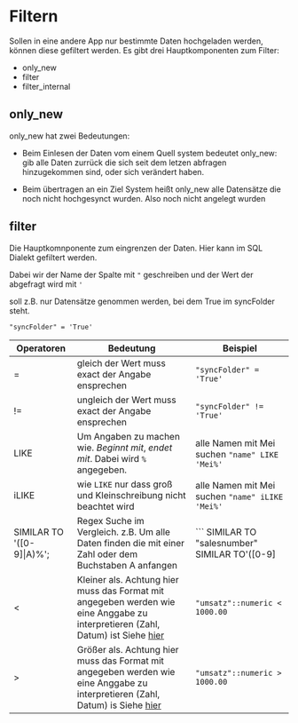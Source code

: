 # Filtern

Sollen in eine andere App nur bestimmte Daten hochgeladen werden, können diese gefiltert werden. 
Es gibt drei Hauptkomponenten zum Filter:
- only_new
- filter
- filter_internal


## only_new

only_new hat zwei Bedeutungen: 

- Beim Einlesen der Daten vom einem Quell system bedeutet only_new: gib alle Daten zurrück die sich seit dem letzen abfragen hinzugekommen sind, oder sich verändert haben. 

- Beim übertragen an ein Ziel System heißt only_new alle Datensätze die noch nicht hochgesynct wurden. Also noch nicht angelegt wurden

## filter

Die Hauptkomnponente zum eingrenzen der Daten. 
Hier kann im SQL Dialekt gefiltert werden. 

Dabei wir der Name der Spalte mit ```"``` geschreiben und der Wert der abgefragt wird mit ```'```

soll z.B. nur Datensätze genommen werden, bei dem  True im syncFolder steht. 

```
"syncFolder" = 'True'
```

| Operatoren | Bedeutung                                                                             | Beispiel                                            |
| ---------- | ------------------------------------------------------------------------------------- | --------------------------------------------------- |
| =          | gleich der Wert muss exact der Angabe ensprechen                                      | ``` "syncFolder" = 'True' ```                       |
| !=         | ungleich der Wert muss exact der Angabe ensprechen                                    | ``` "syncFolder" != 'True' ```                      |
| LIKE       | Um Angaben zu machen wie. *Beginnt mit*, *endet mit*. Dabei wird ``` % ``` angegeben. | alle Namen mit Mei suchen ```"name" LIKE 'Mei%'```  |
| iLIKE      | wie ```LIKE``` nur dass groß und Kleinschreibung nicht beachtet wird                  | alle Namen mit Mei suchen ```"name" iLIKE 'Mei%'``` |
|SIMILAR TO '([0-9]\|A)%'; | Regex Suche im Vergleich. z.B. Um alle Daten finden die mit einer Zahl oder dem Buchstaben A anfangen| ``` SIMILAR TO "salesnumber" SIMILAR TO'([0-9]|A)%' ``` |
| <          | Kleiner als. Achtung hier muss das Format mit angegeben werden  wie eine Anggabe zu interpretieren (Zahl, Datum) ist  Siehe [hier](Formatierung.md)       |  ```"umsatz"::numeric < 1000.00 ``` |
| >         | Größer als. Achtung hier muss das Format mit angegeben werden  wie eine Anggabe zu interpretieren (Zahl, Datum) is  Siehe [hier](Formatierung.md)       |  ```"umsatz"::numeric > 1000.00``` |



